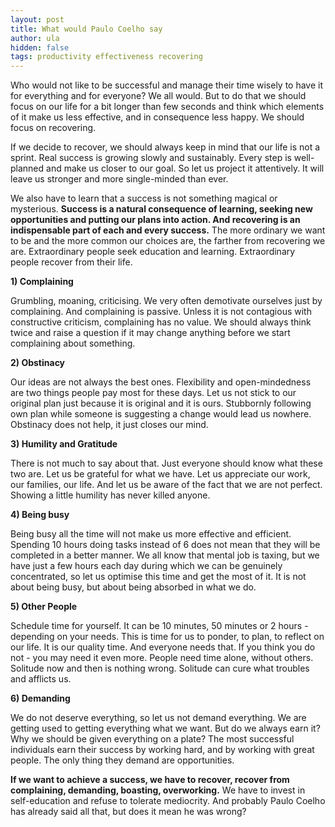 ```yaml
---
layout: post
title: What would Paulo Coelho say
author: ula
hidden: false
tags: productivity effectiveness recovering 
---
```


Who would not like to be successful and manage their time wisely to have it for everything and for everyone? We all would. But to do that we should focus on our life for a bit longer than few seconds and think which elements of it make us less effective, and in consequence less happy. We should focus on recovering.

If we decide to recover, we should always keep in mind that our life is not a sprint. Real success is growing slowly and sustainably. Every step is well-planned and make us closer to our goal. So let us project it attentively. It will leave us stronger and more single-minded than ever. 

We also have to learn that a success is not something magical or mysterious. **Success is a natural consequence of learning, seeking new opportunities and putting our plans into action. And recovering is an indispensable part of each and every success.** The more ordinary we want to be and the more common our choices are, the farther from recovering we are. Extraordinary people seek education and learning. Extraordinary people recover from their life. 

**1) Complaining** 

Grumbling, moaning, criticising. We very often demotivate ourselves just by complaining. And complaining is passive. Unless it is not contagious with constructive criticism, complaining has no value. We should always think twice and raise a question if it may change anything before we start complaining about something. 

**2) Obstinacy** 

Our ideas are not always the best ones. Flexibility and open-mindedness are two things people pay most for these days. Let us not stick to our original plan just because it is original and it is ours. Stubbornly following own plan while someone is suggesting a change would lead us nowhere. Obstinacy does not help, it just closes our mind. 

**3) Humility and Gratitude** 

There is not much to say about that. Just everyone should know what these two are. Let us be grateful for what we have. Let us appreciate our work, our families, our life. And let us be aware of the fact that we are not perfect. Showing a little humility has never killed anyone. 


**4) Being busy**

Being busy all the time will not make us more effective and efficient. Spending 10 hours doing tasks instead of 6 does not mean that they will be completed in a better manner. We all know that mental job is taxing, but we have just a few hours each day during which we can be genuinely concentrated, so let us optimise this time and get the most of it. It is not about being busy, but about being absorbed in what we do. 

**5) Other People** 

Schedule time for yourself. It can be 10 minutes, 50 minutes or 2 hours - depending on your needs.  This is time for us to ponder, to plan, to reflect on our life. It is our quality time. And everyone needs that. If you think you do not - you may need it even more. People need time alone, without others. Solitude now and then is nothing wrong. Solitude can cure what troubles and afflicts us. 

**6) Demanding** 

We do not deserve everything, so let us not demand everything. We are getting used to getting  everything what we want. But do we always earn it? Why we should be given everything on a plate? The most successful individuals earn their success by working hard, and by working with great people. The only thing they demand are opportunities. 

**If we want to achieve a success, we have to recover, recover from complaining, demanding, boasting, overworking.** We have to invest in self-education and refuse to tolerate mediocrity. And probably Paulo Coelho has already said all that, but does it mean he was wrong? 
